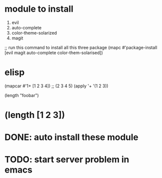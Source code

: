 # module to install

1. evil
2. auto-complete
3. color-theme-solarized
4. magit

;; run this command to install all this three package
(mapc #'package-install [evil magit auto-complete color-them-solarised])

# elisp

(mapcar #'1+ [1 2 3 4])
;; (2 3 4 5)
(apply '+ '(1 2 3))

(length "foobar")

(length [1 2 3])
=======
# DONE: auto install these module
# TODO: start server problem in emacs
